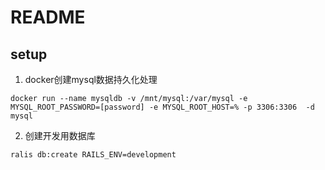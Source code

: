 # README

## setup

1. docker创建mysql数据持久化处理

```shell
docker run --name mysqldb -v /mnt/mysql:/var/mysql -e MYSQL_ROOT_PASSWORD=[password] -e MYSQL_ROOT_HOST=% -p 3306:3306  -d mysql 
```

2. 创建开发用数据库

```shell
ralis db:create RAILS_ENV=development
```

